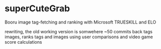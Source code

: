 # superCuteGrab
Booru image tag-fetching and ranking with Microsoft TRUESKILL and ELO 

rewriting, the old working version is somwehere ~50 commits back
tags images, ranks tags and images using user comparisons and video game score calculations 


[](https://u.teknik.io/534we.png)
